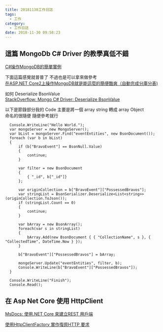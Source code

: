 ```yaml
---
title: 20181130工作日誌
tags:
  - 工作
category:
  - 工作日誌
date: 2018-11-30 09:58:23
---
```


## 這篇 MongoDb C# Driver 的教學真低不錯 ##

[C#操作MongoDB的簡單實例](https://hk.saowen.com/a/34794073f951e271d96c7cba6c78fcdefe240660afcd6dbb7ca133b687e65998)

下面這篇感覺就普普了 不過也是可以拿來做參考  
[在ASP.NET Core2上操作MongoDB就是能這麼的簡便酷爽（自動完成分庫分表)](https://hk.saowen.com/a/7bbc17c76d18582f718d80cfce5cafd3bcbc01ae34c273a52e9d42a32c8001b8)  

如何 Deserialize BsonValue  
[StackOverflow: Mongo C# Driver: Deserialize BsonValue](https://stackoverflow.com/questions/6700662/mongo-c-sharp-driver-deserialize-bsonvalue)  

以下是節錄部分我的 Code 主要是將一個 array string 轉成 array Object  
命名的很隨便 隨便參考就行  
```
  Console.WriteLine("Hello World.");
  var mongoServer = new MongoServer();
  var bList = mongoServer.Find("eventEntities", new BsonDocument());
  foreach (var b in bList)
  {
      if (b["BravoEvent"] == BsonNull.Value)
      {
          continue;
      }

      var filter = new BsonDocument
      {
          { "_id", b["_id"]}
      };

      var originCollection = b["BravoEvent"]["PossessedBravos"];
      var stringList = BsonSerializer.Deserialize<List<string>>(originCollection.ToJson());
      if (stringList.Count == 0)
      {
          continue;
      }

      var bArray = new BsonArray();
      foreach(var s in stringList)
      {
          bArray.Add(new BsonDocument { { "CollectionName", s }, { "CollectedTime", DateTime.Now } });
      }

      b["BravoEvent"]["PossessedBravos"] = bArray;

      mongoServer.Update("eventEntities", filter, b);
      Console.WriteLine(b["BravoEvent"]["PossessedBravos"]);
  }

  Console.WriteLine("Finish");
  Console.Read();
```

## 在 Asp Net Core 使用 HttpClient ##

[MsDocs: 使用.NET Core 來建立REST 用戶端](https://docs.microsoft.com/zh-tw/dotnet/csharp/tutorials/console-webapiclient)  

[使用HttpClientFactory 實作復原HTTP 要求](https://docs.microsoft.com/zh-tw/dotnet/standard/microservices-architecture/implement-resilient-applications/use-httpclientfactory-to-implement-resilient-http-requests)